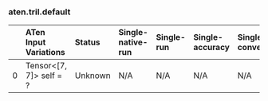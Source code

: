 ### aten.tril.default
|    | ATen Input Variations   | Status   | Single-native-run   | Single-run   | Single-accuracy   | Single-converted   |
|---:|:------------------------|:---------|:--------------------|:-------------|:------------------|:-------------------|
|  0 | Tensor<[7, 7]> self = ? | Unknown  | N/A                 | N/A          | N/A               | N/A                |

